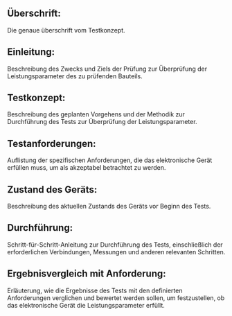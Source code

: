## Überschrift: 
Die genaue überschrift vom Testkonzept.

## Einleitung:
Beschreibung des Zwecks und Ziels der Prüfung zur Überprüfung der Leistungsparameter des zu prüfenden Bauteils.

## Testkonzept:
Beschreibung des geplanten Vorgehens und der Methodik zur Durchführung des Tests zur Überprüfung der Leistungsparameter.

## Testanforderungen:
Auflistung der spezifischen Anforderungen, die das elektronische Gerät erfüllen muss, um als akzeptabel betrachtet zu werden.

## Zustand des Geräts:
Beschreibung des aktuellen Zustands des Geräts vor Beginn des Tests.

## Durchführung:
Schritt-für-Schritt-Anleitung zur Durchführung des Tests, einschließlich der erforderlichen Verbindungen, Messungen und anderen relevanten Schritten.

## Ergebnisvergleich mit Anforderung:
Erläuterung, wie die Ergebnisse des Tests mit den definierten Anforderungen verglichen und bewertet werden sollen, um festzustellen, ob das elektronische Gerät die Leistungsparameter erfüllt.